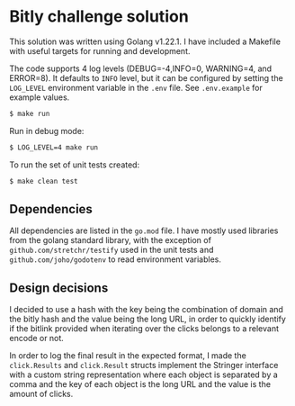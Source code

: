 # Bitly challenge solution

This solution was written using Golang v1.22.1. I have included a Makefile with useful targets for running and development.

The code supports 4 log levels (DEBUG=-4,INFO=0, WARNING=4, and ERROR=8). It defaults to `INFO` level, but it can be configured by setting the `LOG_LEVEL` environment variable in the `.env` file. See `.env.example` for example values.

```bash
$ make run
```

Run in debug mode:
```bash
$ LOG_LEVEL=4 make run
```

To run the set of unit tests created:
```bash
$ make clean test
```

## Dependencies

All dependencies are listed in the `go.mod` file. I have mostly used libraries from the golang standard library, with the exception of `github.com/stretchr/testify` used in the unit tests and `github.com/joho/godotenv` to read environment variables.

## Design decisions

I decided to use a hash with the key being the combination of domain and the bitly hash and the value being the long URL, in order to quickly identify if the bitlink provided when iterating over the clicks belongs to a relevant encode or not. 

In order to log the final result in the expected format, I made the `click.Results` and `click.Result` structs implement the Stringer interface with a custom string representation where each object is separated by a comma and the key of each object is the long URL and the value is the amount of clicks. 